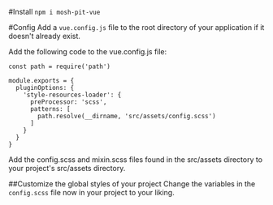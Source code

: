 #Install
`npm i mosh-pit-vue`

#Config
Add a `vue.config.js` file to the root directory of your application if it doesn't already exist.

Add the following code to the vue.config.js file:
```$xslt
const path = require('path')

module.exports = {
  pluginOptions: {
    'style-resources-loader': {
      preProcessor: 'scss',
      patterns: [
        path.resolve(__dirname, 'src/assets/config.scss')
      ]
    }
  }
}
```

Add the config.scss and mixin.scss files found in the src/assets directory to your project's src/assets directory.


##Customize the global styles of your project
Change the variables in the `config.scss` file now in your project to your liking.
